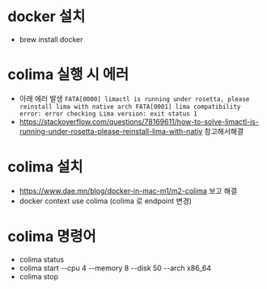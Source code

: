 # docker 설치
- brew install docker

# colima 실행 시 에러
- 아래 에러 발생
```FATA[0000] limactl is running under rosetta, please reinstall lima with native arch FATA[0001] lima compatibility error: error checking Lima version: exit status 1```
- https://stackoverflow.com/questions/78169611/how-to-solve-limactl-is-running-under-rosetta-please-reinstall-lima-with-nativ 참고해서해결

# colima 설치
- https://www.dae.mn/blog/docker-in-mac-m1/m2-colima 보고 해결
- docker context use colima (colima 로 endpoint 변경)

# colima 명령어
- colima status
- colima start --cpu 4 --memory 8 --disk 50 --arch x86_64
- colima stop

